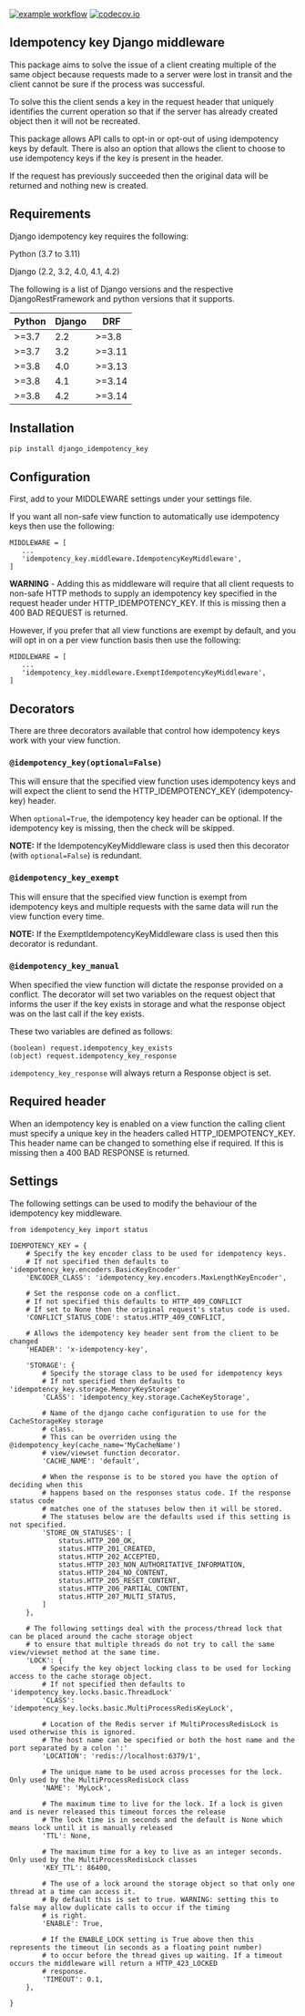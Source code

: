 [![example workflow](https://github.com/yoyowallet/django-idempotency-key/actions/workflows/continuous_integration.yml/badge.svg?branch=master)](https://github.com/yoyowallet/django-idempotency-key/commit/master)
[![codecov.io](https://codecov.io/gh/yoyowallet/django-idempotency-key/branch/master/graphs/badge.svg?branch=master)](https://codecov.io/github/yoyowallet/django-idempotency-key)

## Idempotency key Django middleware
This package aims to solve the issue of a client creating multiple of the same object
because requests made to a server were lost in transit and the client cannot be sure
if the process was successful.

To solve this the client sends a key in the request header that uniquely identifies the
current operation so that if the server has already created object then it will not be
recreated.

This package allows API calls to opt-in or opt-out of using idempotency keys by default.
There is also an option that allows the client to choose to use idempotency keys if the
key is present in the header.

If the request has previously succeeded then the original data will be returned and
nothing new is created.

## Requirements

Django idempotency key requires the following:

Python (3.7 to 3.11)

Django (2.2, 3.2, 4.0, 4.1, 4.2)

The following is a list of Django versions and the respective
DjangoRestFramework and python versions that it supports.

Python  | Django | DRF
--------|--------|--------
 \>=3.7 | 2.2    | \>=3.8
 \>=3.7 | 3.2    | \>=3.11
 \>=3.8 | 4.0    | \>=3.13
 \>=3.8 | 4.1    | \>=3.14
 \>=3.8 | 4.2    | \>=3.14

## Installation

`pip install django_idempotency_key`

## Configuration

First, add to your MIDDLEWARE settings under your settings file.

If you want all non-safe view function to automatically use idempotency keys then use
the following:

```
MIDDLEWARE = [
   ...
   'idempotency_key.middleware.IdempotencyKeyMiddleware',
]
```

**WARNING** - Adding this as middleware will require that all client requests to
non-safe HTTP methods to supply an idempotency key specified in the request header
under HTTP_IDEMPOTENCY_KEY. If this is missing then a 400 BAD REQUEST is returned.

However, if you prefer that all view functions are exempt by default, and you will
opt in on a per view function basis then use the following:

```
MIDDLEWARE = [
   ...
   'idempotency_key.middleware.ExemptIdempotencyKeyMiddleware',
]
```

## Decorators
There are three decorators available that control how idempotency keys work with your
view function.

### `@idempotency_key(optional=False)`
This will ensure that the specified view function uses idempotency keys and will expect
the client to send the HTTP_IDEMPOTENCY_KEY (idempotency-key) header.

When `optional=True`, the idempotency key header can be optional. If the idempotency
key is missing, then the check will be skipped.

**NOTE:** If the IdempotencyKeyMiddleware class is used then this decorator
(with `optional=False`) is redundant.

### `@idempotency_key_exempt`
This will ensure that the specified view function is exempt from idempotency keys and
multiple requests with the same data will run the view function every time.

**NOTE:** If the ExemptIdempotencyKeyMiddleware class is used then this decorator is
redundant.

### `@idempotency_key_manual`
When specified the view function will dictate the response provided on a conflict.
The decorator will set two variables on the request object that informs the user if the
key exists in storage and what the response object was on the last call if the key
exists.

These two variables are defined as follows:

```
(boolean) request.idempotency_key_exists
(object) request.idempotency_key_response
```

`idempotency_key_response` will always return a Response object is set.

## Required header
When an idempotency key is enabled on a view function the calling client must specify a
unique key in the headers called HTTP_IDEMPOTENCY_KEY. This header name can be changed
to something else if required. If this is missing then a 400 BAD RESPONSE is returned.

## Settings
The following settings can be used to modify the behaviour of the idempotency key
middleware.
```
from idempotency_key import status

IDEMPOTENCY_KEY = {
    # Specify the key encoder class to be used for idempotency keys.
    # If not specified then defaults to 'idempotency_key.encoders.BasicKeyEncoder'
    'ENCODER_CLASS': 'idempotency_key.encoders.MaxLengthKeyEncoder',

    # Set the response code on a conflict.
    # If not specified this defaults to HTTP_409_CONFLICT
    # If set to None then the original request's status code is used.
    'CONFLICT_STATUS_CODE': status.HTTP_409_CONFLICT,

    # Allows the idempotency key header sent from the client to be changed
    'HEADER': 'x-idempotency-key',

    'STORAGE': {
        # Specify the storage class to be used for idempotency keys
        # If not specified then defaults to 'idempotency_key.storage.MemoryKeyStorage'
        'CLASS': 'idempotency_key.storage.CacheKeyStorage',

        # Name of the django cache configuration to use for the CacheStorageKey storage
        # class.
        # This can be overriden using the @idempotency_key(cache_name='MyCacheName')
        # view/viewset function decorator.
        'CACHE_NAME': 'default',

        # When the response is to be stored you have the option of deciding when this
        # happens based on the responses status code. If the response status code
        # matches one of the statuses below then it will be stored.
        # The statuses below are the defaults used if this setting is not specified.
        'STORE_ON_STATUSES': [
            status.HTTP_200_OK,
            status.HTTP_201_CREATED,
            status.HTTP_202_ACCEPTED,
            status.HTTP_203_NON_AUTHORITATIVE_INFORMATION,
            status.HTTP_204_NO_CONTENT,
            status.HTTP_205_RESET_CONTENT,
            status.HTTP_206_PARTIAL_CONTENT,
            status.HTTP_207_MULTI_STATUS,
        ]
    },

    # The following settings deal with the process/thread lock that can be placed around the cache storage object
    # to ensure that multiple threads do not try to call the same view/viewset method at the same time.
    'LOCK': {
        # Specify the key object locking class to be used for locking access to the cache storage object.
        # If not specified then defaults to 'idempotency_key.locks.basic.ThreadLock'
        'CLASS': 'idempotency_key.locks.basic.MultiProcessRedisKeyLock',

        # Location of the Redis server if MultiProcessRedisLock is used otherwise this is ignored.
        # The host name can be specified or both the host name and the port separated by a colon ':'
        'LOCATION': 'redis://localhost:6379/1',

        # The unique name to be used across processes for the lock. Only used by the MultiProcessRedisLock class
        'NAME': 'MyLock',

        # The maximum time to live for the lock. If a lock is given and is never released this timeout forces the release
        # The lock time is in seconds and the default is None which means lock until it is manually released
        'TTL': None,

        # The maximum time for a key to live as an integer seconds. Only used by the MultiProcessRedisLock classes
        'KEY_TTL': 86400,

        # The use of a lock around the storage object so that only one thread at a time can access it.
        # By default this is set to true. WARNING: setting this to false may allow duplicate calls to occur if the timing
        # is right.
        'ENABLE': True,

        # If the ENABLE_LOCK setting is True above then this represents the timeout (in seconds as a floating point number)
        # to occur before the thread gives up waiting. If a timeout occurs the middleware will return a HTTP_423_LOCKED
        # response.
        'TIMEOUT': 0.1,
    },

}
```
